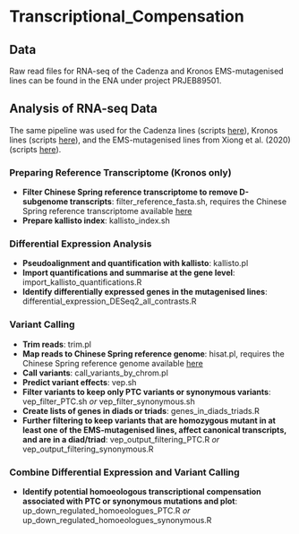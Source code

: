 # Transcriptional_Compensation

## Data
Raw read files for RNA-seq of the Cadenza and Kronos EMS-mutagenised lines can be found in the ENA under project PRJEB89501.

## Analysis of RNA-seq Data
The same pipeline was used for the Cadenza lines (scripts [here](https://github.com/Borrill-Lab/Transcriptional_Compensation/tree/main/Cadenza)), Kronos lines (scripts [here](https://github.com/Borrill-Lab/Transcriptional_Compensation/tree/main/Kronos)), and the EMS-mutagenised lines from Xiong et al. (2020) (scripts [here](https://github.com/Borrill-Lab/Transcriptional_Compensation/tree/main/Xiong_EMS)). 

### Preparing Reference Transcriptome (Kronos only)
- **Filter Chinese Spring reference transcriptome to remove D-subgenome transcripts**: filter_reference_fasta.sh, requires the Chinese Spring reference transcriptome available [here]()
- **Prepare kallisto index**: kallisto_index.sh

### Differential Expression Analysis
- **Pseudoalignment and quantification with kallisto**: kallisto.pl
- **Import quantifications and summarise at the gene level**: import_kallisto_quantifications.R
- **Identify differentially expressed genes in the mutagenised lines**: differential_expression_DESeq2_all_contrasts.R

### Variant Calling
- **Trim reads**: trim.pl
- **Map reads to Chinese Spring reference genome**: hisat.pl, requires the Chinese Spring reference genome available [here]()
- **Call variants**: call_variants_by_chrom.pl
- **Predict variant effects**: vep.sh
- **Filter variants to keep only PTC variants or synonymous variants**: vep_filter_PTC.sh *or* vep_filter_synonymous.sh
- **Create lists of genes in diads or triads**: genes_in_diads_triads.R
- **Further filtering to keep variants that are homozygous mutant in at least one of the EMS-mutagenised lines, affect canonical transcripts, and are in a diad/triad**: vep_output_filtering_PTC.R *or* vep_output_filtering_synonymous.R

### Combine Differential Expression and Variant Calling
- **Identify potential homoeologous transcriptional compensation associated with PTC or synonymous mutations and plot**: up_down_regulated_homoeologues_PTC.R *or* up_down_regulated_homoeologues_synonymous.R
